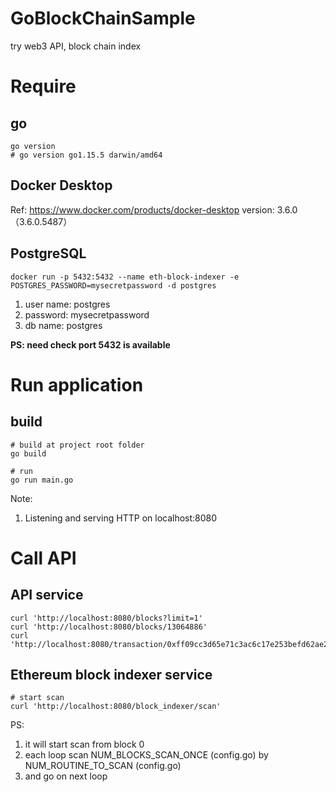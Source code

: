 # GoBlockChainSample
try web3 API, block chain index

# Require
## go
```shell
go version                        
# go version go1.15.5 darwin/amd64
```

## Docker Desktop
Ref: https://www.docker.com/products/docker-desktop
version: 3.6.0（3.6.0.5487）

## PostgreSQL
```shell
docker run -p 5432:5432 --name eth-block-indexer -e POSTGRES_PASSWORD=mysecretpassword -d postgres
```
1. user name: postgres
1. password: mysecretpassword
1. db name: postgres

**PS: need check port 5432 is available**

# Run application
## build
```shell
# build at project root folder
go build

# run
go run main.go
```
Note:
1. Listening and serving HTTP on localhost:8080

# Call API
## API service
```shell
curl 'http://localhost:8080/blocks?limit=1'
curl 'http://localhost:8080/blocks/13064886'
curl 'http://localhost:8080/transaction/0xff09cc3d65e71c3ac6c17e253befd62ae298b33f30f30d19e1b99523f2cd91f4'
```

## Ethereum block indexer service
```shell
# start scan
curl 'http://localhost:8080/block_indexer/scan'
```
PS: 
1. it will start scan from block 0
1. each loop scan NUM_BLOCKS_SCAN_ONCE (config.go) by NUM_ROUTINE_TO_SCAN (config.go)
1. and go on next loop

